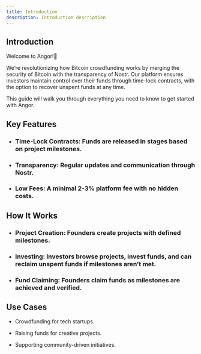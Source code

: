 ```yaml
---
title: Introduction
description: Introduction description
---
```


## Introduction
Welcome to Angor!🚀

We’re revolutionizing how Bitcoin crowdfunding works by merging the security of Bitcoin with the transparency of Nostr. Our platform ensures investors maintain control over their funds through time-lock contracts, with the option to recover unspent funds at any time.

This guide will walk you through everything you need to know to get started with Angor.

## Key Features
* ### Time-Lock Contracts: Funds are released in stages based on project milestones.

* ### Transparency: Regular updates and communication through Nostr.

* ### Low Fees: A minimal 2-3% platform fee with no hidden costs.

## How It Works

* ### Project Creation: Founders create projects with defined milestones.

* ### Investing: Investors browse projects, invest funds, and can reclaim unspent funds if milestones aren’t met.

* ### Fund Claiming: Founders claim funds as milestones are achieved and verified.

## Use Cases

* Crowdfunding for tech startups.

* Raising funds for creative projects.

* Supporting community-driven initiatives.